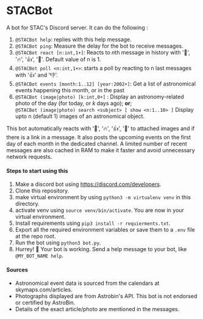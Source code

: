 # STACBot

A bot for STAC's Discord server. It can do the following :
1. `@STACBot help`: replies with this help message.
2. `@STACBot ping`: Measure the delay for the bot to receive messages.
3. `@STACBot react [n:int,1+]`: Reacts to *n*th message in history with '🤩', '🔥', '👍', '💯'. Default value of n is 1.
4. `@STACBot poll <n:int,1+>`: starts a poll by reacting to n last messages with '👍' and '👎'.
5. `@STACBot events [month:1..12] [year:2002+]`: Get a list of astronomical events happening this month, or in the past
6. `@STACBot (image|photo) [k:int,0+]` : Display an astronomy-related photo of the day (for today, or *k* days ago); **or**; <br/>
   `@STACBot (image|photo) search <subject> [ show <n:1..10> ]` Display upto n (default 1) images of an astronomical object. 

This bot automatically reacts with '🤩', '🔥', '👍', '💯' to attached images and if there is a link in a message.
It also posts the upcoming events on the first day of each month in the dedicated channel. 
A limited number of recent messages are also cached in RAM to make it faster and avoid unnecessary network requests.


#### Steps to start using this
1. Make a discord bot using https://discord.com/developers.
2. Clone this repository.
3. make virtual environment by using `python3 -m virtualenv venv` in this directory.
4. activate venv using `source venv/bin/activate`. You are now in your virtual environment.
5. Install requirements using `pip3 install -r requierments.txt`.
6. Export all the required environment variables or save them to a `.env` file at the repo root.
7. Run the bot using `python3 bot.py`.
8. Hurrey! :partying_face:  Your bot is working. Send a help message to your bot, like `@MY_BOT_NAME help`.


#### Sources
- Astronomical event data is sourced from the calendars at skymaps.com/articles.
- Photographs displayed are from Astrobin's API. This bot is not endorsed or certified by AstroBin.
- Details of the exact article/photo are mentioned in the messages.
